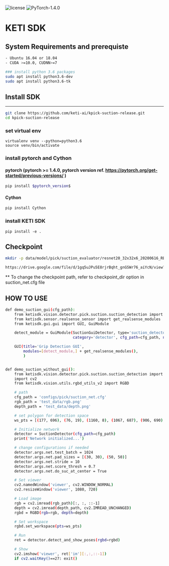 ![license](https://img.shields.io/badge/license-MIT-green) ![PyTorch-1.4.0](https://img.shields.io/badge/PyTorch-1.4.0-blue)
# KETI SDK

## System Requirements and prerequiste
```sh
- Ubuntu 16.04 or 18.04
- CUDA >=10.0, CUDNN>=7

### install python 3.6 packages
sudo apt install python3.6-dev
sudo apt install python3.6-tk
```

## Install SDK

---

```sh
git clone https://github.com/keti-ai/kpick-suction-release.git
cd kpick-suction-release
```
### set virtual env
```
virtualenv venv --python=python3.6
source venv/bin/activate
```
### install pytorch and Cython
#### pytorch (pytorch >= 1.4.0, pytorch version ref. https://pytorch.org/get-started/previous-versions/ )
``` sh
pip install $pytorch_version$
```
#### Cython
```sh
pip install Cython
```
### install KETI SDK
```
pip install -e .
```
## Checkpoint
``` sh
mkdir -p data/model/pick/suction_evaluator/resnet20_32x32x6_20200616_RB_CH_cmb_0519_0522_0526_0604_0605_norm_vec
```
```sh
https://drive.google.com/file/d/1gq5uJPu5E8rjrBqht_gnGSWr76_aiYcN/view?usp=sharing
```
** To change the checkpoint path, refer to checkpoint_dir option in suction_net.cfg file

## HOW TO USE
```sh
def demo_suction_gui(cfg_path):
    from ketisdk.vision.detector.pick.suction.suction_detection import SuctionGuiDetector
    from ketisdk.sensor.realsense_sensor import get_realsense_modules
    from ketisdk.gui.gui import GUI, GuiModule

    detect_module = GuiModule(SuctionGuiDetector, type='suction_detector', name='Suction Detector',
                              category='detector', cfg_path=cfg_path, num_method=6)

    GUI(title='Grip Detection GUI',
        modules=[detect_module,] + get_realsense_modules(),
        )
```
```sh

def demo_suction_without_gui():
    from ketisdk.vision.detector.pick.suction.suction_detection import SuctionDetector
    import cv2
    from ketisdk.vision.utils.rgbd_utils_v2 import RGBD

    # path
    cfg_path = 'configs/pick/suction_net.cfg'
    rgb_path = 'test_data/rgb.png'
    depth_path = 'test_data/depth.png'

    # set polygon for detection space
    ws_pts = [(177, 696), (76, 19), (1160, 8), (1067, 687), (906, 690), (776, 566), (727, 564), (724, 604), (766, 693)]

    # Initialize network
    detector = SuctionDetector(cfg_path=cfg_path)
    print('Network initialized...')

    # change configurations if needed
    detector.args.net.test_batch = 1024
    detector.args.net.pad_sizes = [(30, 30), (50, 50)]
    detector.args.net.stride = 10
    detector.args.net.score_thresh = 0.7
    detector.args.net.do_suc_at_center = True

    # Set viewer
    cv2.namedWindow('viewer', cv2.WINDOW_NORMAL)
    cv2.resizeWindow('viewer', 1080, 720)

    # Load image
    rgb = cv2.imread(rgb_path)[:, :, ::-1]
    depth = cv2.imread(depth_path, cv2.IMREAD_UNCHANGED)
    rgbd = RGBD(rgb=rgb, depth=depth)

    # Set workspace
    rgbd.set_workspace(pts=ws_pts)

    # Run
    ret = detector.detect_and_show_poses(rgbd=rgbd)

    # Show
    cv2.imshow('viewer', ret['im'][:,:,::-1])
    if cv2.waitKey()==27: exit()
```
